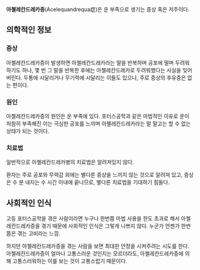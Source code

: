 **아첼레칸드레카증**(Acelequandrequa症)은 운 부족으로 생기는 증상 혹은 저주이다.


## 의학적인 정보
### 증상 
아첼레칸드레카증이 발생하면 아첼레칸드레카라는 말을 반복하며 공포에 떨며 두려워하기도 하나, 몇 번 그 말을 반복한 후에는 아첼레칸드레카로 두려워했다는 사실을 잊어버린다. 두통에 시달리거나 무기력에 시달리는 이들도 있으나, 주로 증상의 후유증은 없는 편이다.

### 원인
아첼레칸드레카증의 원인은 운 부족에 있다. 포터스공학과 같은 마법적인 이유로 운이 처참히 부족해진 이는 극심한 공포를 느끼며 아첼레칸드레카라는 말 말고는 할 수 없는 상태가 되는 것이다.

### 치료법
일반적으로 아첼레칸드레카병의 치료법은 알려져있지 않다.

환자는 주로 공포와 무력감 외에는 별다른 증상을 느끼지 않는 것으로 알려져 있고, 증상은 수 분 내지는 수 시간 이내에 끝나므로, 별다른 치료법을 기대하기 힘들다.

## 사회적인 인식

고등 포터스공학을 겪은 사람이라면 누구나 한번쯤 마법 사용을 한도 초과로 해서 아첼레칸드레카증을 겪기 때문에 사회적인 인식은 그렇게 나쁘지 않다. 누군가 언젠가 한번쯤은 겪는 고비라는 느낌.

하지만 아첼레칸드레카증을 겪는 사람을 보면 최대한 안정을 시켜주려는 시도를 한다. 아첼레칸드레카증이 얼마나 고통스러운 것인지는 모르더라도, 아첼레칸드레카증에 의해 고통스러워하는 이를 보는 것이 고통스럽기 때문이다.